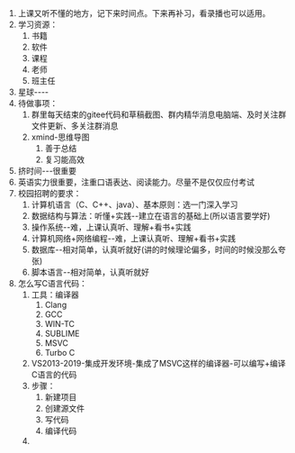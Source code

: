 1. 上课又听不懂的地方，记下来时间点。下来再补习，看录播也可以适用。
2. 学习资源：
   1. 书籍
   2. 软件
   3. 课程
   4. 老师
   5. 班主任
3. 星球----
4. 待做事项：
   1. 群里每天结束的gitee代码和草稿截图、群内精华消息电脑端、及时关注群文件更新、多关注群消息
   2. xmind-思维导图
      1. 善于总结
      2. 复习能高效
5. 挤时间---很重要
6. 英语实力很重要，注重口语表达、阅读能力。尽量不是仅仅应付考试
7. 校园招聘的要求：
   1. 计算机语言（C、C++、java）、基本原则：选一门深入学习
   2. 数据结构与算法：听懂+实践--建立在语言的基础上(所以语言要学好)
   3. 操作系统--难，上课认真听、理解+看书+实践
   4. 计算机网络+网络编程--难，上课认真听、理解+看书+实践
   5. 数据库--相对简单，认真听就好(讲的时候理论偏多，时间的时候没那么夸张)
   6. 脚本语言--相对简单，认真听就好
8. 怎么写C语言代码：
   1. 工具：编译器
      1. Clang
      2. GCC
      3. WIN-TC
      4. SUBLIME
      5. MSVC
      6. Turbo C
   2. VS2013-2019-集成开发环境-集成了MSVC这样的编译器-可以编写+编译C语言的代码
   3. 步骤：
      1. 新建项目
      2. 创建源文件
      3. 写代码
      4. 编译代码
   4. 

